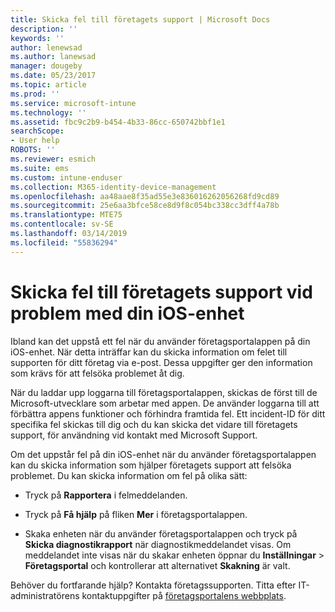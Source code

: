 ```yaml
---
title: Skicka fel till företagets support | Microsoft Docs
description: ''
keywords: ''
author: lenewsad
ms.author: lanewsad
manager: dougeby
ms.date: 05/23/2017
ms.topic: article
ms.prod: ''
ms.service: microsoft-intune
ms.technology: ''
ms.assetid: fbc9c2b9-b454-4b33-86cc-650742bbf1e1
searchScope:
- User help
ROBOTS: ''
ms.reviewer: esmich
ms.suite: ems
ms.custom: intune-enduser
ms.collection: M365-identity-device-management
ms.openlocfilehash: aa48aae8f35ad55e3e836016262056268fd9cd89
ms.sourcegitcommit: 25e6aa3bfce58ce8d9f8c054bc338cc3dff4a78b
ms.translationtype: MTE75
ms.contentlocale: sv-SE
ms.lasthandoff: 03/14/2019
ms.locfileid: "55836294"
---
```

# <a name="send-errors-to-your-company-support-for-issues-with-your-ios-device"></a>Skicka fel till företagets support vid problem med din iOS-enhet
Ibland kan det uppstå ett fel när du använder företagsportalappen på din iOS-enhet. När detta inträffar kan du skicka information om felet till supporten för ditt företag via e-post. Dessa uppgifter ger den information som krävs för att felsöka problemet åt dig.

När du laddar upp loggarna till företagsportalappen, skickas de först till de Microsoft-utvecklare som arbetar med appen. De använder loggarna till att förbättra appens funktioner och förhindra framtida fel. Ett incident-ID för ditt specifika fel skickas till dig och du kan skicka det vidare till företagets support, för användning vid kontakt med Microsoft Support.

Om det uppstår fel på din iOS-enhet när du använder företagsportalappen kan du skicka information som hjälper företagets support att felsöka problemet. Du kan skicka information om fel på olika sätt:

-   Tryck på **Rapportera** i felmeddelanden.

-   Tryck på **Få hjälp** på fliken **Mer** i företagsportalappen.

-   Skaka enheten när du använder företagsportalappen och tryck på **Skicka diagnostikrapport** när diagnostikmeddelandet visas. Om meddelandet inte visas när du skakar enheten öppnar du **Inställningar** > **Företagsportal** och kontrollerar att alternativet **Skakning** är valt.

Behöver du fortfarande hjälp? Kontakta företagssupporten. Titta efter IT-administratörens kontaktuppgifter på [företagsportalens webbplats](https://go.microsoft.com/fwlink/?linkid=2010980).
